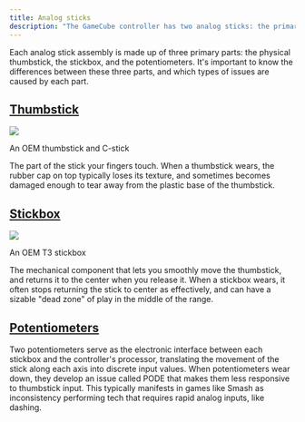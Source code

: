 ```yaml
---
title: Analog sticks
description: "The GameCube controller has two analog sticks: the primary one on the left, and the C-stick on the right."
---
```


Each analog stick assembly is made up of three primary parts: the physical thumbstick, the stickbox, and the potentiometers. It's important to know the differences between these three parts, and which types of issues are caused by each part.

## [Thumbstick](sticks/thumbsticks)

<aside>
  <a href="./sticks/images/oem-thumbsticks.jpg">
    <img src="./sticks/images/oem-thumbsticks-thumb.jpg">
  </a>
  <p>An OEM thumbstick and C-stick</p>
</aside>

The part of the stick your fingers touch. When a thumbstick wears, the rubber cap on top typically loses its texture, and sometimes becomes damaged enough to tear away from the plastic base of the thumbstick.

## [Stickbox](sticks/stickboxes)

<aside>
  <a href="./sticks/images/t3-stickbox.jpg">
    <img src="./sticks/images/t3-stickbox-thumb.jpg">
  </a>
  <p>An OEM T3 stickbox</p>
</aside>

The mechanical component that lets you smoothly move the thumbstick, and returns it to the center when you release it. When a stickbox wears, it often stops returning the stick to center as effectively, and can have a sizable "dead zone" of play in the middle of the range.

## [Potentiometers](sticks/pots)

Two potentiometers serve as the electronic interface between each stickbox and the controller's processor, translating the movement of the stick along each axis into discrete input values. When potentiometers wear down, they develop an issue called PODE that makes them less responsive to thumbstick input. This typically manifests in games like Smash as inconsistency performing tech that requires rapid analog inputs, like dashing.
